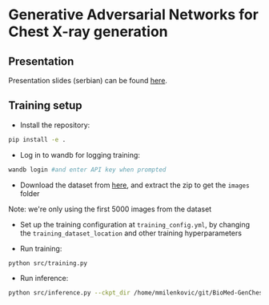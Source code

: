# Generative Adversarial Networks for Chest X-ray generation

## Presentation

Presentation slides (serbian) can be found [here](https://docs.google.com/presentation/d/1gfiVajAiR8EHV__tFSZVNDnqCnU982NUOmHJSt6ENSw/edit?usp=sharing).


## Training setup

* Install the repository:

```sh
pip install -e .
```

* Log in to wandb for logging training:

```sh
wandb login #and enter API key when prompted
```

* Download the dataset from [here](https://www.kaggle.com/datasets/nih-chest-xrays/data?select=images_001), and extract the zip to get the `images` folder

Note: we're only using the first 5000 images from the dataset

* Set up the training configuration at `training_config.yml`, by changing the `training_dataset_location` and other training hyperparameters

* Run training:

```sh
python src/training.py
```

* Run inference:

```sh
python src/inference.py --ckpt_dir /home/mmilenkovic/git/BioMed-GenChestXRay/models/202407130110/ --num_images 5
```
